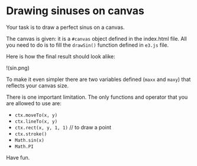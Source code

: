 # Drawing sinuses on canvas

Your task is to draw a perfect sinus on a canvas.

The canvas is given: it is a `#canvas` object defined in the index.html file.
All you need to do is to fill the `drawSin()` function defined in `e3.js` file.

Here is how the final result should look alike:

!(sin.png)

To make it even simpler there are two variables defined (`maxx` and `maxy`)
that reflects your canvas size.

There is one important limitation. The only functions and operator that you are
allowed to use are:

  * `ctx.moveTo(x, y)`
  * `ctx.lineTo(x, y)`
  * `ctx.rect(x, y, 1, 1)` // to draw a point
  * `ctx.stroke()`
  * `Math.sin(x)`
  * `Math.PI`

Have fun.
